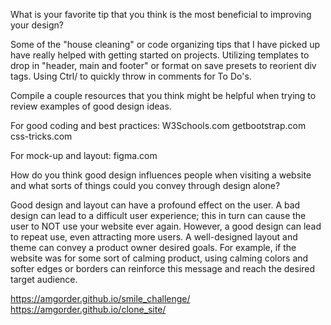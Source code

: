 What is your favorite tip that you think is the most beneficial to improving your design?

Some of the "house cleaning" or code organizing tips that I have picked up have really helped with getting started on projects. Utilizing templates to drop in "header, main and footer" or format on save presets to reorient div tags. Using Ctrl/ to quickly throw in comments for To Do's. 


Compile a couple resources that you think might be helpful when trying to review examples of good design ideas.

For good coding and best practices:
W3Schools.com
getbootstrap.com 
css-tricks.com

For mock-up and layout:
figma.com

How do you think good design influences people when visiting a website and what sorts of things could you convey through design alone?

Good design and layout can have a profound effect on the user. A bad design can lead to a difficult user experience; this in turn can cause the user to NOT use your website ever again. However, a good design can lead to repeat use, even attracting more users. 
A well-designed layout and theme can convey a product owner desired goals. For example, if the website was for some sort of calming product, using calming colors and softer edges or borders can reinforce this message and reach the desired target audience.
  

https://amgorder.github.io/smile_challenge/
https://amgorder.github.io/clone_site/